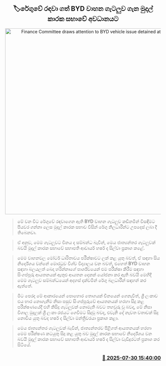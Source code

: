 <p align='center'><b><h2 align='center' title='Finance Committee draws attention to BYD vehicle issue detained at customs'>🏷රේගුවේ රඳවා ගත් BYD වාහන ගැටලුව ගැන මුදල් කාරක සභාවේ අවධානයට</h2></b></p>
<p align='center'><img src='https://helakuru.sgp1.cdn.digitaloceanspaces.com/esana/images/lib/harsha-de-silva-public-finance-archived.jpg' width='600' alt='Finance Committee draws attention to BYD vehicle issue detained at customs'></p>

> මේ වන විට රේගුවේ රඳවාගෙන ඇති BYD වාහන ගැටලුව කඩිනමින් විසඳීමට පියවර ගන්නා ලෙස මුදල් කාරක සභාව විසින් රේගු නිලධාරීන්ට උපදෙස් ලබා දී තිබෙනවා.

> ඒ අනුව, මෙම ගැටලුවට චීනය ද සම්බන්ධ බැවින්, මෙය ජාත්‍යන්තර ගැටලුවක් බවයි මුදල් කාරක සභාවේ සභාපති ආචාර්ය හර්ෂ ද සිල්වා ප්‍රකාශ කළේ.

> මෙම වාහනවල මෝටර් ධාරිතාවය පරීක්ෂාවට ලක් කළ යුතු බවත්, ඒ සඳහා සිය නිර්දේශය වන්නේ මොරටුව විශ්ව විද්‍යාලය වන බවත්, එහෙත් BYD වාහන සඳහා බලයලත් බෙදා හරින්නාගේ පාර්ශ්වයෙන් එම පරීක්ෂා කිරීම සඳහා සිංගප්පූරු ආයතනයක් ඇතුළු ආයතන දෙකක් යෝජනා කර ඇති බවයි මෙහිදී මෙම ගැටලුව සම්බන්ධයෙන් අදහස් දක්වමින් රේගු බලධාරීන් සඳහන් කර ඇත්තේ‍.

> මීට පෙරද මේ ආකාරයෙන් පොහොර තොගයක් චීනයෙන් ගෙනැවිත්, ශ්‍රී ලංකාව එය භාර නොගැනීම නිසා පසුව සිංගප්පූරුවේ ආයතනයක් හරහා සිදු කළ පරීක්ෂණයේදී එහි කිසිදු ගැටලුවක් නොමැති බවට තහවුරු වූ බවද, මේ නිසා විශාල මුදලක් ශ්‍රී ලංකා රජයට ගෙවීමට සිදුවූ බවද, එවැනි දේ නැවත වතාවක් සිදු නොවිය යුතු බවද හර්ෂ ද සිල්වා මන්ත්‍රීවරයා ප්‍රකාශ කළා.

> මෙය ජාත්‍යන්තර ගැටලුවක් බැවින්, ජාත්‍යන්තරව පිළිගත් ආයතනයක් හරහා මෙම පරීක්ෂණ කටයුතු සිදු කළ යුතු බව මුදල් කාරක සභාවේ නිර්දේශය වන බවයි මුදල් කාරක සභාවේ සභාපති ආචාර්ය හර්ෂ ද සිල්වා වැඩිදුරටත් ප්‍රකාශ කර සිටියේ.



<h3 align='right'><a href='https://www.helakuru.lk/esana/p/112293/'>📅 2025-07-30 15:40:00</a></h3>
